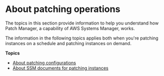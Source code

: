 # About patching operations<a name="about-patching-operations"></a>

The topics in this section provide information to help you understand how Patch Manager, a capability of AWS Systems Manager, works\.

The information in the following topics applies both when you're patching instances on a schedule and patching instances on demand\.

**Topics**
+ [About patching configurations](about-patching-configurations.md)
+ [About SSM documents for patching instances](patch-manager-ssm-documents.md)